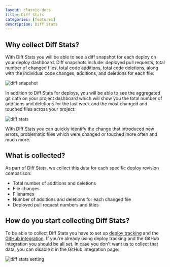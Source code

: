```yaml
---
layout: classic-docs
title: Diff Stats
categories: [features]
description: Diff Stats
---
```


## Why collect Diff Stats?

With Diff Stats you will be able to see a diff snapshot for each deploy on
your deploy dashboard. Diff snapshots include: deployed pull requests, total
number of changed files, total code additions, total code deletions, along with
the individual code changes, additions, and deletions for each file:

![diff snapshot](/docs/assets/img/docs/features/diff_snapshot.png)

In addition to Diff Stats for deploys, you will be able to see the aggregated
git data on your project dashboard which will show you the total number of
additions and deletions for the last week and the most changed and touched files
across your project:

![diff stats](/docs/assets/img/docs/features/diff_stats_project_dash.png)

With Diff Stats you can quickly identify the change that introduced new
errors, problematic files which were changed or touched more often and much more.

## What is collected?

As part of Diff Stats, we collect this data for each specific deploy
revision comparison:
- Total number of additions and deletions
- File changes
- Filenames
- Number of additions and deletions for each changed file
- Deployed pull request numbers and titles

## How do you start collecting Diff Stats?

To be able to collect Diff Stats you have to set up [deploy tracking](
/docs/features/deploy-tracking) and the [GitHub integration](
/docs/integrations/github). If you're already using deploy tracking and the
GitHub integration you should be all set. In case you don't want us to collect
that data, you can disable it in the GitHub integration page:

![diff stats setting](
/docs/assets/img/docs/features/diff_stats_collection_setting.png)
